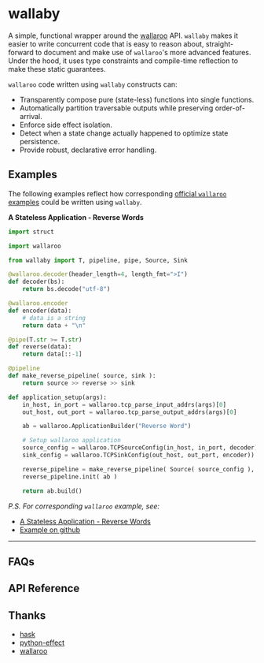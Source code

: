 wallaby
=======

A simple, functional wrapper around the [wallaroo](https://docs.wallaroolabs.com/book/python/api.html) API.
`wallaby` makes it easier to write concurrent code that is easy to reason about, straight-forward to document and make use of `wallaroo`'s more advanced features.
Under the hood, it uses type constraints and compile-time reflection to make these static guarantees.


`wallaroo` code written using `wallaby` constructs can:

 - Transparently compose pure (state-less) functions into single functions.
 - Automatically partition traversable outputs while preserving order-of-arrival.
 - Enforce side effect isolation.
 - Detect when a state change actually happened to optimize state persistence.
 - Provide robust, declarative error handling.

Examples
--------

The following examples reflect how corresponding [official `wallaroo` examples](https://docs.wallaroolabs.com/book/python/writing-your-own-stateful-application.html)
could be written using `wallaby`.

**A Stateless Application - Reverse Words**

```python
import struct

import wallaroo

from wallaby import T, pipeline, pipe, Source, Sink

@wallaroo.decoder(header_length=4, length_fmt=">I")
def decoder(bs):
    return bs.decode("utf-8")

@wallaroo.encoder
def encoder(data):
    # data is a string
    return data + "\n"

@pipe(T.str >= T.str)
def reverse(data):
    return data[::-1]

@pipeline
def make_reverse_pipeline( source, sink ):
    return source >> reverse >> sink

def application_setup(args):
    in_host, in_port = wallaroo.tcp_parse_input_addrs(args)[0]
    out_host, out_port = wallaroo.tcp_parse_output_addrs(args)[0]

    ab = wallaroo.ApplicationBuilder("Reverse Word")

    # Setup wallaroo application
    source_config = wallaroo.TCPSourceConfig(in_host, in_port, decoder)
    sink_config = wallaroo.TCPSinkConfig(out_host, out_port, encoder))

    reverse_pipeline = make_reverse_pipeline( Source( source_config ), Sink( sink_config ))
    reverse_pipeline.init( ab )

    return ab.build()

```

_P.S. For corresponding `wallaroo` example, see:_

 - [A Stateless Application - Reverse Words](https://docs.wallaroolabs.com/book/python/writing-your-own-application.html)
 - [Example on github](https://github.com/WallarooLabs/wallaroo/tree/0.4.0/examples/python/reverse/)

*****

FAQs
----


API Reference
-------------



Thanks
------

 - [hask](https://github.com/billpmurphy/hask/blob/master/README.md)
 - [python-effect](https://github.com/python-effect/effect)
 - [wallaroo](https://docs.wallaroolabs.com/book/python/api.html#wallarooapplicationbuilder)
